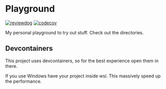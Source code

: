 # Playground
[![reviewdog](https://github.com/stevensnoeijen/playground/workflows/reviewdog/badge.svg?branch=main&event=push)](https://github.com/stevensnoeijen/playground/actions?query=workflow%3Areviewdog+event%3Apush+branch%3Amain)
[![codecov](https://codecov.io/gh/stevensnoeijen/playground/graph/badge.svg?token=2E0QGK9EHL)](https://codecov.io/gh/stevensnoeijen/playground)

My personal playground to try out stuff.
Check out the directories.

## Devcontainers

This project uses devcontainers, so for the best experience open them in there.

If you use Windows have your project inside wsl. This massively speed up the performance.
